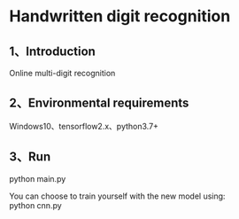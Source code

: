 # Handwritten digit recognition

## 1、Introduction  

Online multi-digit recognition  

## 2、Environmental requirements  
Windows10、tensorflow2.x、python3.7+

## 3、Run  
python main.py  

You can choose to train yourself with the new model using:  
python  cnn.py 

